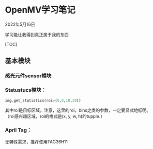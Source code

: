 # OpenMV学习笔记

2022年5月16日

学习能让我得到真正属于我的东西

[TOC]



## 基本模块

[大致介绍]: https://book.openmv.cc/image/
[详细资料]: https://docs.singtown.com/micropython/zh/latest/openmvcam/library/index.html#openmv-cam



### 感光元件sensor模块

[粗略函数]: https://book.openmv.cc/image/sensor.html
[详细函数]: https://docs.singtown.com/micropython/zh/latest/openmvcam/library/omv.sensor.html



### Statustucs模块：

```python
img.get_statistics(roi=(0,0,10,20))
```

其中roi是目标区域。注意，这里的roi，bins之类的参数，一定要显式地标明。（roi感兴趣区域，roi的格式是(x, y, w, h)的tupple.）



### April Tag：

无特殊需求，推荐使用TAG36H11
